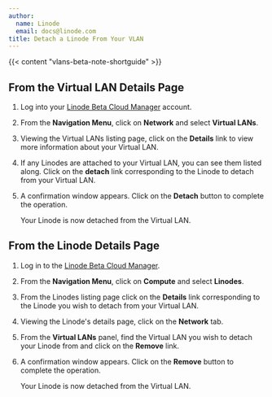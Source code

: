 ```yaml
---
author:
  name: Linode
  email: docs@linode.com
title: Detach a Linode From Your VLAN
---
```


{{< content "vlans-beta-note-shortguide" >}}

## From the Virtual LAN Details Page

1. Log into your [Linode Beta Cloud Manager](https://cloud.beta.linode.com/dashboard) account.

1. From the **Navigation Menu**, click on **Network** and select **Virtual LANs**.

1. Viewing the Virtual LANs listing page, click on the **Details** link to view more information about your Virtual LAN.

1. If any Linodes are attached to your Virtual LAN, you can see them listed along. Click on the **detach** link corresponding to the Linode to detach from your Virtual LAN.

1. A confirmation window appears. Click on the **Detach** button to complete the operation.

    Your Linode is now detached from the Virtual LAN.

## From the Linode Details Page

1. Log in to the [Linode Beta Cloud Manager](https://cloud.beta.linode.com/dashboard).

1. From the **Navigation Menu**, click on **Compute** and select **Linodes**.

1. From the Linodes listing page click on the **Details** link corresponding to the Linode you wish to detach from your Virtual LAN.

1. Viewing the Linode's details page, click on the **Network** tab.

1. From the **Virtual LANs** panel, find the Virtual LAN you wish to detach your Linode from and click on the **Remove** link.

1. A confirmation window appears. Click on the **Remove** button to complete the operation.

    Your Linode is now detached from the Virtual LAN.
